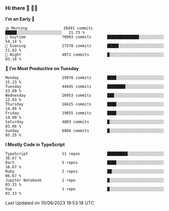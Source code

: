 ### Hi there 👋 🧑‍💻



<!--START_SECTION:waka-->
**I'm an Early 🐤** 

```text
🌞 Morning                28491 commits       █████░░░░░░░░░░░░░░░░░░░░   21.73 % 
🌆 Daytime                70993 commits       ██████████████░░░░░░░░░░░   54.14 % 
🌃 Evening                27578 commits       █████░░░░░░░░░░░░░░░░░░░░   21.03 % 
🌙 Night                  4071 commits        █░░░░░░░░░░░░░░░░░░░░░░░░   03.10 % 
```
📅 **I'm Most Productive on Tuesday** 

```text
Monday                   19978 commits       ████░░░░░░░░░░░░░░░░░░░░░   15.23 % 
Tuesday                  44445 commits       ████████░░░░░░░░░░░░░░░░░   33.89 % 
Wednesday                16953 commits       ███░░░░░░░░░░░░░░░░░░░░░░   12.93 % 
Thursday                 18415 commits       ████░░░░░░░░░░░░░░░░░░░░░   14.04 % 
Friday                   19655 commits       ████░░░░░░░░░░░░░░░░░░░░░   14.99 % 
Saturday                 4803 commits        █░░░░░░░░░░░░░░░░░░░░░░░░   03.66 % 
Sunday                   6884 commits        █░░░░░░░░░░░░░░░░░░░░░░░░   05.25 % 
```


**I Mostly Code in TypeScript** 

```text
TypeScript               11 repos            █████████░░░░░░░░░░░░░░░░   36.67 % 
Dart                     5 repos             ████░░░░░░░░░░░░░░░░░░░░░   16.67 % 
Ruby                     2 repos             ██░░░░░░░░░░░░░░░░░░░░░░░   06.67 % 
Jupyter Notebook         1 repo              █░░░░░░░░░░░░░░░░░░░░░░░░   03.33 % 
Vue                      1 repo              █░░░░░░░░░░░░░░░░░░░░░░░░   03.33 % 
```




 Last Updated on 10/06/2023 19:53:18 UTC
<!--END_SECTION:waka-->


